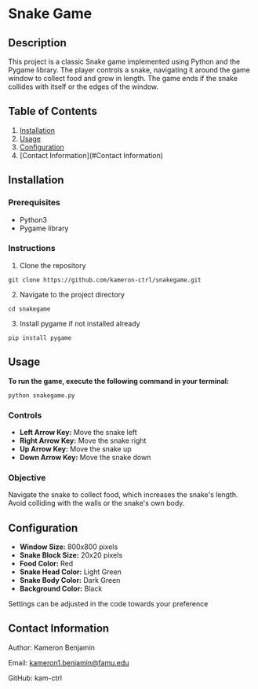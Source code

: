  # Snake Game
 ## **Description** 
This project is a classic Snake game implemented using Python and the Pygame library. The player controls a snake, navigating it around the game window to collect food and grow in length. The game ends if the snake collides with itself or the edges of the window.

## Table of Contents 
1. [Installation](#Installation)
2. [Usage](#Usage)
3. [Configuration](#Configuration)
4. [Contact Information](#Contact Information)

## Installation
### Prerequisites
- Python3
- Pygame library

### Instructions
1. Clone the repository
```
git clone https://github.com/kameron-ctrl/snakegame.git
```

2. Navigate to the project directory
```
cd snakegame
```

3. Install pygame if not installed already
```
pip install pygame
```

## Usage
**To run the game, execute the following command in your terminal:**
```
python snakegame.py
```

### Controls 
- **Left Arrow Key:** Move the snake left
- **Right Arrow Key:** Move the snake right
- **Up Arrow Key:** Move the snake up
- **Down Arrow Key:** Move the snake down

### Objective 
Navigate the snake to collect food, which increases the snake's length. Avoid colliding with the walls or the snake's own body.

## Configuration

- **Window Size:** 800x800 pixels
- **Snake Block Size:** 20x20 pixels
- **Food Color:** Red
- **Snake Head Color:** Light Green
- **Snake Body Color:** Dark Green
- **Background Color:** Black
  
Settings can be adjusted in the code towards your preference

## Contact Information

Author: Kameron Benjamin

Email: kameron1.benjamin@famu.edu

GitHub: kam-ctrl




